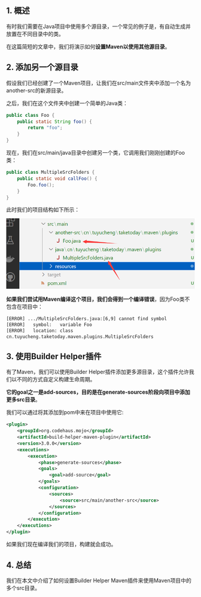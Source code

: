 ## 1. 概述

有时我们需要在Java项目中使用多个源目录，一个常见的例子是，有自动生成并放置在不同目录中的类。

在这篇简短的文章中，我们将演示如何**设置Maven以使用其他源目录**。

## 2. 添加另一个源目录

假设我们已经创建了一个Maven项目，让我们在src/main文件夹中添加一个名为another-src的新源目录。

之后，我们在这个文件夹中创建一个简单的Java类：

```java
public class Foo {
    public static String foo() {
        return "foo";
    }
}
```

现在，我们在src/main/java目录中创建另一个类，它调用我们刚刚创建的Foo类：

```java
public class MultipleSrcFolders {
    public static void callFoo() {
        Foo.foo();
    }
}
```

此时我们的项目结构如下所示：

<img src="../assets/img.png">

**如果我们尝试用Maven编译这个项目，我们会得到一个编译错误**，因为Foo类不包含在项目中：

```text
[ERROR] .../MultipleSrcFolders.java:[6,9] cannot find symbol
[ERROR]   symbol:   variable Foo
[ERROR]   location: class cn.tuyucheng.taketoday.maven.plugins.MultipleSrcFolders
```

## 3. 使用Builder Helper插件

有了Maven，我们可以使用Builder Helper插件添加更多源目录，这个插件允许我们以不同的方式自定义构建生命周期。

**它的goal之一是add-sources，目的是在generate-sources阶段向项目中添加更多src目录**。

我们可以通过将其添加到pom中来在项目中使用它:

```xml
<plugin>
    <groupId>org.codehaus.mojo</groupId>
    <artifactId>build-helper-maven-plugin</artifactId>
    <version>3.0.0</version>
    <executions>
        <execution>
            <phase>generate-sources</phase>
            <goals>
                <goal>add-source</goal>
            </goals>
            <configuration>
                <sources>
                    <source>src/main/another-src</source>
                </sources>
            </configuration>
        </execution>
    </executions>
</plugin>
```

如果我们现在编译我们的项目，构建就会成功。

## 4. 总结

我们在本文中介绍了如何设置Builder Helper Maven插件来使用Maven项目中的多个src目录。